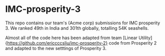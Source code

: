 # IMC-prosperity-3

This repo contains our team's (Acme corp) submissions for IMC prosperity 3.
We ranked 49th in India and 301th globally, totalling 54K seashells.

Almost all of the code here has been adapted from team [Linear Utility]{https://github.com/ericcccsliu/imc-prosperity-2} code from Prosperity 2 and adapted to the new setttings of Prosperity 3.
